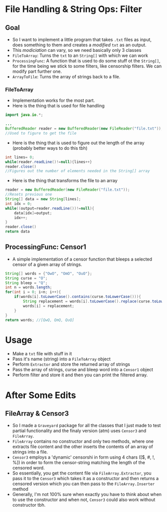# File Handling & String Ops: Filter
## Goal
* So I want to implement a little program that takes `.txt` files as input, does something to them and creates a *modified* `txt` as an output.
* This *modiciation* can vary, so we need basically only 3 classes
* `FileToArray`: Turns the `txt` to an `String[]` with which we can work
* `ProcessingFunc`: A function that is used to do some stuff ot the `String[]`, for the time being we stick to some filters, like censorship filters. We can modify part further one.
* `ArrayToFile`: Turns the array of strings back to a file.

### FileToArray
* Implementation works for the most part.
* Here is the thing that is used for file handling
```java
import java.io.*;

...
BufferedReader reader = new BufferedReader(new FileReader("file.txt"));
//Used to figure to get the file
```
* Here is the thing that is used to figure out the length of the array (probably better ways to do this tbh)

```java
int lines= 0;
while(reader.readLine()!=null){lines++}
reader.close()
//Figures out the number of elements needed in the String[] array
```

* Here is the thing that transforms the file to an array
```java
reader = new BufferedReader(new FileReader("file.txt"));
//Resets previous one
String[] data = new String[lines];
int idx = 0;
while((output=reader.readLine())!=null){
    data[idx]=output;
    idx++;
}
reader.close()
return data
```

## ProcessingFunc: Censor1
* A simple implementation of a censor function that bleeps a selected censor of a given array of strings.

```java
String[] words = {"OwO", "OmO", "OuO"};
String curse = "O";
String bleep = "Q";
int n = words.length;
for(int i = 0; i<n; i++){
    if(words[i].toLowerCase().contains(curse.toLowerCase())){
        String replacement = words[i].toLowerCase().replace(curse.toLowerCase(),bleep);
        words[i] = replacement;
    }
}
return words; //[QwQ, QmQ, QuQ]
```

# Usage
* Make a `txt` file with stuff in it
* Pass it's name (string) into a `FileToArray` object
* Perform `Extractor` and store the returned array of strings
* Pass the array of strings, curse and bleep word into a `Censor1` object
* Perform filter and store it and then you can print the filtered array.

# After Some Edits
## FileArray & Censor3
* So I made a `Graveyard` package for all the classes that I just made to test partial functionality and the finaly version (atm) uses `Censor3` and `FileArray`.
* `FileArray` contains no constructor and only two methods, where one extracts file content and the other inserts the contents of an array of strings into a file.
* `Censor3` employs a 'dynamic' censorshi in form using 4 chars ([$, #, !, %]) in order to form the censor-string matching the length of the censored word. 
* So essentially, you get the content file via `FileArray.Extractor`, you pass it to the `Censor3` which takes it as a constructor and then returns a censored version which you can then pass to the `FileArray.Inserter` method 
* Generally, I'm not 100% sure when exactly you have to think about when to use the constructor and when not, `Censor3` could also work without constructor tbh.

